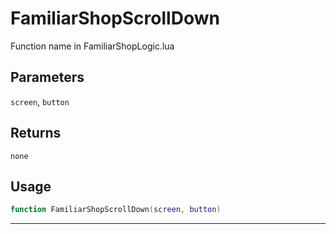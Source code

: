 # FamiliarShopScrollDown
Function name in FamiliarShopLogic.lua
## Parameters
`screen`, `button`
## Returns
`none`
## Usage
```lua
function FamiliarShopScrollDown(screen, button)
```
---
